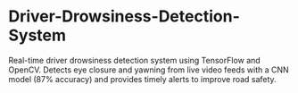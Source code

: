 # Driver-Drowsiness-Detection-System
Real-time driver drowsiness detection system using TensorFlow and OpenCV. Detects eye closure and yawning from live video feeds with a CNN model (87% accuracy) and provides timely alerts to improve road safety.
